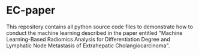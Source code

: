 # EC-paper
This repository contains all python source code files to demonstrate how to conduct the machine learning described in the paper entitled "Machine Learning-Based Radiomics Analysis for Differentiation Degree and Lymphatic Node Metastasis of Extrahepatic Cholangiocarcinoma".
